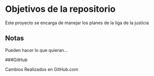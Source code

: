 # Objetivos de la repositorio

Este proyecto se encarga de manejar los planes de la liga de la justicia


## Notas
Pueden hacer lo que quieran...


###GitHub

Cambios Realizados en GitHub.com
